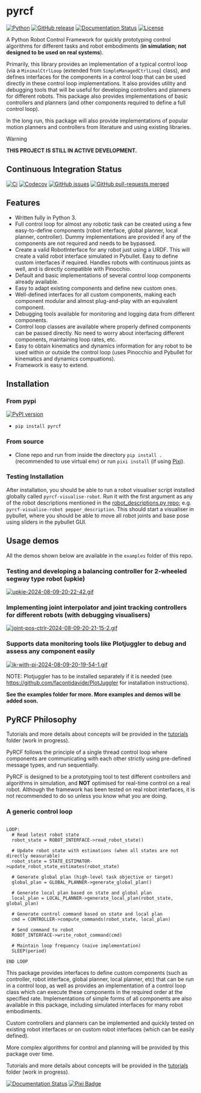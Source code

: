 # pyrcf

[![Python](https://img.shields.io/badge/python-3.10%20%7C%203.11%20%7C%203.12-blue)](https://www.python.org/downloads/)
[![GitHub release](https://img.shields.io/github/release/justagist/pyrcf.svg)](https://github.com/justagist/pyrcf/releases/)
[![Documentation Status](https://readthedocs.org/projects/pyrcf/badge/?version=latest)](https://pyrcf.readthedocs.io/en/latest/?badge=latest)
[![License](https://img.shields.io/pypi/l/bencher)](https://opensource.org/license/mit/)

A Python Robot Control Framework for quickly prototyping control algorithms for different tasks and robot embodiments (**in simulation; not designed to be used on real systems**).

Primarily, this library provides an implementation of a typical control loop (via a `MinimalCtrlLoop` (extended from `SimpleManagedCtrlLoop`) class),
and defines interfaces for the components in a control loop that can be used directly in these control loop implementations. It also provides utility and debugging tools that will be useful for developing controllers and planners for different robots. This package also provides implementations of basic
controllers and planners (and other components required to define a full control loop).

In the long run, this package will also provide implementations of popular motion planners and controllers from literature and using existing libraries.

> [!WARNING]
> **THIS PROJECT IS STILL IN ACTIVE DEVELOPMENT.**

## Continuous Integration Status

[![Ci](https://github.com/justagist/pyrcf/actions/workflows/ci.yml/badge.svg?branch=main)](https://github.com/justagist/pyrcf/actions/workflows/ci.yml?query=branch%3Amain)
[![Codecov](https://codecov.io/gh/justagist/pyrcf/branch/main/graph/badge.svg?token=Y212GW1PG6)](https://codecov.io/gh/justagist/pyrcf)
[![GitHub issues](https://img.shields.io/github/issues/justagist/pyrcf.svg)](https://github.com/justagist/pyrcf/issues/)
[![GitHub pull-requests merged](https://badgen.net/github/merged-prs/justagist/pyrcf)](https://github.com/justagist/pyrcf/pulls?q=is%3Amerged)

## Features

- Written fully in Python 3.
- Full control loop for almost any robotic task can be created using a few easy-to-define components (robot interface, global planner, local planner, controller). Dummy implementations are provided if any of the components are not required and needs to be bypassed.
- Create a valid RobotInterface for any robot just using a URDF. This will create a valid robot interface simulated in Pybullet. Easy to define custom
interfaces if required. Handles robots with continuous joints as well, and is directly compatible with Pinocchio.
- Default and basic implementations of several control loop components already available.
- Easy to adapt existing components and define new custom ones.
- Well-defined interfaces for all custom components, making each component modular and almost plug-and-play with an equivalent component.
- Debugging tools available for monitoring and logging data from different components.
- Control loop classes are available where properly defined components can be passed directly. No need to worry about interfacing different
components, maintaining loop rates, etc.
- Easy to obtain kinematics and dynamics information for any robot to be used within or outside the control loop (uses Pinocchio and Pybullet
for kinematics and dynamics compuations).
- Framework is easy to extend.

## Installation

### From pypi

[![PyPI version](https://badge.fury.io/py/pyrcf.svg)](https://badge.fury.io/py/pyrcf)

- `pip install pyrcf`

### From source

- Clone repo and run from inside the directory `pip install .` (recommended to use virtual env) or run `pixi install` (if using [Pixi](https://pixi.sh)).

### Testing Installation

After installation, you should be able to run a robot visualiser script installed globally called `pyrcf-visualise-robot`. Run it with the first
argument as any of the robot descriptions mentioned in the [robot_descriptions.py repo](https://github.com/robot-descriptions/robot_descriptions.py/tree/main?tab=readme-ov-file#descriptions); e.g. `pyrcf-visualise-robot pepper_description`. This should
start a visualiser in pybullet, where you should be able to move all robot joints and base pose using sliders in the pybullet GUI.

## Usage demos

All the demos shown below are available in the `examples` folder of this repo.

### Testing and developing a balancing controller for 2-wheeled segway type robot (upkie)

[![upkie-2024-08-09-20-22-42.gif](https://media.githubusercontent.com/media/justagist/_assets/main/pyrcf/upkie-2024-08-09_20.22.42.gif)](https://media.githubusercontent.com/media/justagist/_assets/main/pyrcf/upkie-2024-08-09_20.22.42.gif)

### Implementing joint interpolator and joint tracking controllers for different robots (with debugging visualisers)

[![joint-pos-ctrlr-2024-08-09-20-21-15-2.gif](https://media.githubusercontent.com/media/justagist/_assets/main/pyrcf/joint_pos_ctrlr-2024-08-09_20.21.15%20(1).gif)](https://media.githubusercontent.com/media/justagist/_assets/main/pyrcf/joint_pos_ctrlr-2024-08-09_20.21.15%20(1).gif)

### Supports data monitoring tools like Plotjuggler to debug and assess any component easily

[![ik-with-pj-2024-08-09-20-19-54-1.gif](https://media.githubusercontent.com/media/justagist/_assets/main/pyrcf/ik_with_pj-2024-08-09_20.19.54%20(1).gif)](https://media.githubusercontent.com/media/justagist/_assets/main/pyrcf/ik_with_pj-2024-08-09_20.19.54%20(1).gif)

NOTE: Plotjuggler has to be installed separately if it is needed (see <https://github.com/facontidavide/PlotJuggler> for installation instructions).

**See the examples folder for more. More examples and demos will be added soon.**

## PyRCF Philosophy

Tutorials and more details about concepts will be provided in the [tutorials](examples/tutorials) folder (work in progress).

PyRCF follows the principle of a single thread control loop where components are communicating with each other strictly using pre-defined message types,
and run sequentially.

PyRCF is designed to be a prototyping tool to test different controllers and algorithms in simulation, and **NOT** optimised for real-time control on a real
robot. Although the framework has been tested on real robot interfaces, it is not recommended to do so unless you know what you are doing.

### A generic control loop

```text

LOOP:
  # Read latest robot state
  robot_state = ROBOT_INTERFACE->read_robot_state()

  # Update robot state with estimations (when all states are not directly measurable)
  robot_state = STATE_ESTIMATOR->update_robot_state_estimates(robot_state)

  # Generate global plan (high-level task objective or target)
  global_plan = GLOBAL_PLANNER->generate_global_plan()

  # Generate local plan based on state and global plan
  local_plan = LOCAL_PLANNER->generate_local_plan(robot_state, global_plan)

  # Generate control command based on state and local plan
  cmd = CONTROLLER->compute_commands(robot_state, local_plan)

  # Send command to robot
  ROBOT_INTERFACE->write_robot_command(cmd)

  # Maintain loop frequency (naive implementation)
  SLEEP(period)

END LOOP

```

This package provides interfaces to define custom components (such as controller, robot interface, global planner,
local planner, etc) that can be run in a control loop, as well as provides an implementation of a control loop
class which can execute these components in the required order at the specified rate. Implementations of simple
forms of all components are also available in this package, including simulated interfaces for many robot embodiments.

Custom controllers and planners can be implemented and quickly tested on existing robot interfaces or on custom
robot interfaces (which can be easily defined).

More complex algorithms for control and planning will be provided by this package over time.

Tutorials and more details about concepts will be provided in the [tutorials](examples/tutorials) folder (work in progress).

[![Documentation Status](https://readthedocs.org/projects/pyrcf/badge/?version=latest)](https://pyrcf.readthedocs.io/en/latest/?badge=latest)
[![Pixi Badge](https://img.shields.io/endpoint?url=https://raw.githubusercontent.com/prefix-dev/pixi/main/assets/badge/v0.json)](https://pixi.sh)
